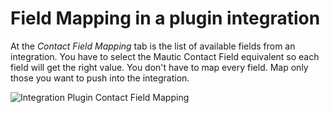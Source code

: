# Field Mapping in a plugin integration

At the *Contact Field Mapping* tab is the list of available fields from an integration. You have to select the Mautic Contact Field equivalent so each field will get the right value. You don't have to map every field. Map only those you want to push into the integration.

![Integration Plugin Contact Field Mapping](/plugins/media/plugins-field-mapping.png "Integration Plugin Contact Field Mapping")
